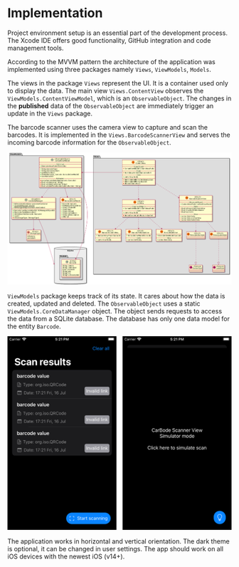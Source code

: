 # Implementation

Project environment setup is an essential part of the development process. The Xcode IDE offers good functionality, GitHub integration and code management tools.

According to the MVVM pattern the architecture of the application was implemented using three packages namely `Views`, `ViewModels`, `Models`.

The views in the package `Views` represent the UI. It is a container used only to display the data. The main view `Views.ContentView` observes the `ViewModels.ContentViewModel`, which is an `ObservableObject`. The changes in the **published** data of the `ObservableObject` are immediately trigger an update in the `Views` package.

The barcode scanner uses the camera view to capture and scan the barcodes. It is implemented in the `Views.BarcodeScannerView` and serves the incoming barcode information for the `ObservableObject`.

![Application class diagram](PlantUML/class_diagram.png)

`ViewModels` package keeps track of its state. It cares about how the data is created, updated and deleted. The `ObservableObject` uses a static `ViewModels.CoreDataManager` object. The object sends requests to access the data from a SQLite database. The database has only one data model for the entity `Barcode`.

![Simulator: navigation and camera views](images/simulator_environment.png)

The application works in horizontal and vertical orientation. The dark theme is optional, it can be changed in user settings. The app should work on all iOS devices with the newest iOS (v14+).
